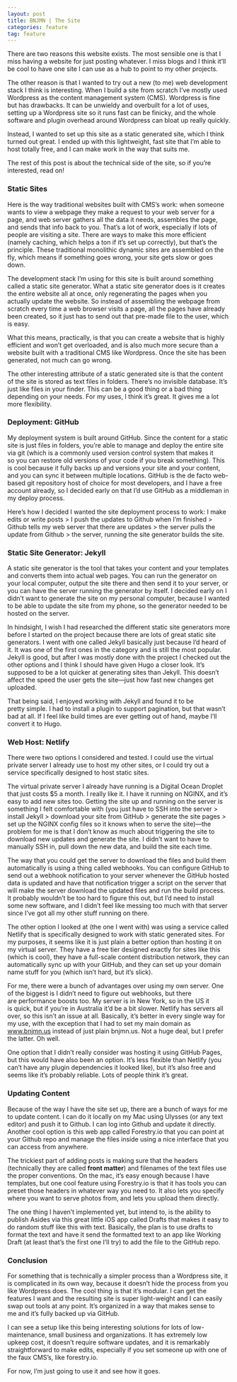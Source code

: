 ```yaml
---
layout: post
title: BNJMN | The Site
categories: feature
tag: feature
---
```


There are two reasons this website exists. The most sensible one is that I miss having a website for just posting whatever. I miss blogs and I think it’ll be cool to have one site I can use as a hub to point to my other projects.

The other reason is that I wanted to try out a new (to me) web development stack I think is interesting. When I build a site from scratch I’ve mostly used Wordpress as the content management system (CMS). Wordpress is fine but has drawbacks. It can be unwieldy and overbuilt for a lot of uses, setting up a Wordpress site so it runs fast can be finicky, and the whole software and plugin overhead around Wordpress can bloat up really quickly.

Instead, I wanted to set up this site as a static generated site, which I think turned out great. I ended up with this lightweight, fast site that I’m able to host totally free, and I can make work in the way that suits me.

The rest of this post is about the technical side of the site, so if you’re interested, read on!

### Static Sites

Here is the way traditional websites built with CMS’s work: when someone wants to view a webpage they make a request to your web server for a page, and web server gathers all the data it needs, assembles the page, and sends that info back to you. That’s a lot of work, especially if lots of people are visiting a site. There are ways to make this more efficient (namely caching, which helps a ton if it’s set up correctly), but that’s the principle. These traditional monolithic dynamic sites are assembled on the fly, which means if something goes wrong, your site gets slow or goes down.

The development stack I’m using for this site is built around something called a static site generator. What a static site generator does is it creates the entire website all at once, only regenerating the pages when you actually update the website. So instead of assembling the webpage from scratch every time a web browser visits a page, all the pages have already been created, so it just has to send out that pre-made file to the user, which is easy.

What this means, practically, is that you can create a website that is highly efficient and won’t get overloaded, and is also much more secure than a website built with a traditional CMS like Wordpress. Once the site has been generated, not much can go wrong.

The other interesting attribute of a static generated site is that the content of the site is stored as text files in folders. There’s no invisible database. It’s just like files in your finder. This can be a good thing or a bad thing depending on your needs. For my uses, I think it’s great. It gives me a lot more flexibility.

### Deployment: GitHub

My deployment system is built around GitHub. Since the content for a static site is just files in folders, you’re able to manage and deploy the entire site via git (which is a commonly used version control system that makes it so you can restore old versions of your code if you break something). This is cool because it fully backs up and versions your site and your content, and you can sync it between multiple locations. GitHub is the de facto web-based git repository host of choice for most developers, and I have a free account already, so I decided early on that I’d use GitHub as a middleman in my deploy process.

Here’s how I decided I wanted the site deployment process to work: I make edits or write posts > I push the updates to Github when I’m finished > Github tells my web server that there are updates > the server pulls the update from Github > the server, running the site generator builds the site.

### Static Site Generator: Jekyll

A static site generator is the tool that takes your content and your templates and converts them into actual web pages. You can run the generator on your local computer, output the site there and then send it to your server, or you can have the server running the generator by itself. I decided early on I didn’t want to generate the site on my personal computer, because I wanted to be able to update the site from my phone, so the generator needed to be hosted on the server.

In hindsight, I wish I had researched the different static site generators more before I started on the project because there are lots of great static site generators. I went with one called Jekyll basically just because I’d heard of it. It was one of the first ones in the category and is still the most popular. Jekyll is good, but after I was mostly done with the project I checked out the other options and I think I should have given Hugo a closer look. It’s supposed to be a lot quicker at generating sites than Jekyll. This doesn’t affect the speed the user gets the site—just how fast new changes get uploaded.

That being said, I enjoyed working with Jekyll and found it to be pretty simple. I had to install a plugin to support pagination, but that wasn’t bad at all. If I feel like build times are ever getting out of hand, maybe I’ll convert it to Hugo.


### Web Host: Netlify

There were two options I considered and tested. I could use the virtual private server I already use to host my other sites, or I could try out a service specifically designed to host static sites.

The virtual private server I already have running is a Digital Ocean Droplet that just costs $5 a month. I really like it. I have it running on NGINX, and it’s easy to add new sites too. Getting the site up and running on the server is something I felt comfortable with (you just have to SSH into the server > install Jekyll > download your site from GitHub > generate the site pages > set up the NGINX config files so it knows when to serve the site)—the problem for me is that I don’t know as much about triggering the site to download new updates and generate the site. I didn’t want to have to manually SSH in, pull down the new data, and build the site each time.

The way that you could get the server to download the files and build them automatically is using a thing called webhooks. You can configure GitHub to send out a webhook notification to your server whenever the GitHub hosted data is updated and have that notification trigger a script on the server that will make the server download the updated files and run the build process. It probably wouldn’t be too hard to figure this out, but I’d need to install some new software, and I didn’t feel like messing too much with that server since I’ve got all my other stuff running on there.

The other option I looked at (the one I went with) was using a service called Netlify that is specifically designed to work with static generated sites. For my purposes, it seems like it is just plain a better option than hosting it on my virtual server. They have a free tier designed exactly for sites like this (which is cool), they have a full-scale content distribution network, they can automatically sync up with your GitHub, and they can set up your domain name stuff for you (which isn’t hard, but it’s slick). 

For me, there were a bunch of advantages over using my own server. One of the biggest is I didn’t need to figure out webhooks, but there are performance boosts too. My server is in New York, so in the US it is quick, but if you’re in Australia it’d be a bit slower. Netlify has servers all over, so this isn’t an issue at all. Basically, it’s better in every single way for my use, with the exception that I had to set my main domain as www.bnjmn.us instead of just plain bnjmn.us. Not a huge deal, but I prefer the latter. Oh well.

One option that I didn’t really consider was hosting it using GitHub Pages, but this would have also been an option. It’s less flexible than Netlify (you can’t have any plugin dependencies it looked like), but it’s also free and seems like it’s probably reliable. Lots of people think it’s great.  

### Updating Content

Because of the way I have the site set up, there are a bunch of ways for me to update content. I can do it locally on my Mac using Ulysses (or any text editor) and push it to Github. I can log into Github and update it directly. Another cool option is this web app called Forestry.io that you can point at your Github repo and manage the files inside using a nice interface that you can access from anywhere.

The trickiest part of adding posts is making sure that the headers (technically they are called **front matter**) and filenames of the text files use the proper conventions. On the mac, it’s easy enough because I have templates, but one cool feature using Forestry.io is that it has tools you can preset those headers in whatever way you need to. It also lets you specify where you want to serve photos from, and lets you upload them directly.

The one thing I haven’t implemented yet, but intend to, is the ability to publish Asides via this great little iOS app called Drafts that makes it easy to do random stuff like this with text. Basically, the plan is to use drafts to format the text and have it send the formatted text to an app like Working Draft (at least that’s the first one I’ll try) to add the file to the GitHub repo.

### Conclusion

For something that is technically a simpler process than a Wordpress site, it is complicated in its own way, because it doesn’t hide the process from you like Wordpress does. The cool thing is that it’s modular. I can get the features I want and the resulting site is super light-weight and I can easily swap out tools at any point. It’s organized in a way that makes sense to me and it’s fully backed up via GitHub.

I can see a setup like this being interesting solutions for lots of low-maintenance, small business and organizations. It has extremely low upkeep cost, it doesn’t require software updates, and it is remarkably straightforward to make edits, especially if you set someone up with one of the faux CMS’s, like forestry.io.

For now, I’m just going to use it and see how it goes.